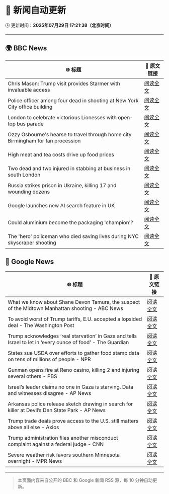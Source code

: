 # 🧠 新闻自动更新

🕒 更新时间：**2025年07月29日 17:21:38（北京时间）**

---

## 🌍 BBC News

| 🌐 标题 | 🔗 原文链接 |
|--------|-------------|
| Chris Mason: Trump visit provides Starmer with invaluable access | [阅读全文](https://www.bbc.com/news/articles/cdrkj4nvy22o?at_medium=RSS&at_campaign=rss) |
| Police officer among four dead in shooting at New York City office building | [阅读全文](https://www.bbc.com/news/articles/cn023751713o?at_medium=RSS&at_campaign=rss) |
| London to celebrate victorious Lionesses with open-top bus parade | [阅读全文](https://www.bbc.com/news/articles/cpdjq3jd5npo?at_medium=RSS&at_campaign=rss) |
| Ozzy Osbourne's hearse to travel through home city Birmingham for fan procession | [阅读全文](https://www.bbc.com/news/articles/cgeryx3j01go?at_medium=RSS&at_campaign=rss) |
| High meat and tea costs drive up food prices | [阅读全文](https://www.bbc.com/news/articles/c627gpekvw3o?at_medium=RSS&at_campaign=rss) |
| Two dead and two injured in stabbing at business in south London | [阅读全文](https://www.bbc.com/news/articles/c39dlwdev08o?at_medium=RSS&at_campaign=rss) |
| Russia strikes prison in Ukraine, killing 17 and wounding dozens | [阅读全文](https://www.bbc.com/news/articles/cj0y45mdjp7o?at_medium=RSS&at_campaign=rss) |
| Google launches new AI search feature in UK | [阅读全文](https://www.bbc.com/news/articles/clyj4zky4zwo?at_medium=RSS&at_campaign=rss) |
| Could aluminium become the packaging 'champion'? | [阅读全文](https://www.bbc.com/news/articles/ce3nw5vnzgpo?at_medium=RSS&at_campaign=rss) |
| The 'hero' policeman who died saving lives during NYC skyscraper shooting | [阅读全文](https://www.bbc.com/news/articles/cx29l8dw8d2o?at_medium=RSS&at_campaign=rss) |

## 📰 Google News

| 🌐 标题 | 🔗 原文链接 |
|--------|-------------|
| What we know about Shane Devon Tamura, the suspect of the Midtown Manhattan shooting - ABC News | [阅读全文](https://news.google.com/rss/articles/CBMinwFBVV95cUxPWG1iV0lCS0NENDVUNkduME1XcGc2VUlBNGFFSFhrMm5vWnFhQkxNT0FhMkpPLXBRTXQ0X1hVRlkyU05BaG1KdTFfTnI5SE1EU2ZOZUdwbEFDckpOMmlEZHNUNTJQTWdrenYycXhFdm5lQ2VMQ01CR3lPWFotVnBEQkQyOTNVak91NmN4d2dmMzBaaGZ4NHd5MW5IWklTQzQ?oc=5) |
| To avoid worst of Trump tariffs, E.U. accepted a lopsided deal - The Washington Post | [阅读全文](https://news.google.com/rss/articles/CBMiiwFBVV95cUxNV3dzeVBnUkFPMDlJTjZGQjhFRkVRMHA4ZTlaVzFpdlY0b2NvN2lsOTJDeEhrT2ttaWlTbGtMLTFJSzZkLTBZb0NfZXh3N01VLWJTU3ZEOWFTX3VnZ19QSHlBZXZZUDZRZTczTzI0TFRWak01aDFiQVlZSEhBN094UEF6MW5iSmNaRklF?oc=5) |
| Trump acknowledges ‘real starvation’ in Gaza and tells Israel to let in ‘every ounce of food’ - The Guardian | [阅读全文](https://news.google.com/rss/articles/CBMi0wFBVV95cUxPZFp1SVdoYXpsOHFuOUlReDljdUlRbUIwajdYcDF5aGZTdjNSalhQQ0p1MXRoMGJma2hSeTJVYk1JMEFVQkxBZ3RZSHA4XzdmckpoMW4wMFlQT2ZJWVF6QmU2eTd5cXJkVHl2S3NDTWhoZjlOUTY4a0FBdkF1ei13ZTBXQ1lGQTVEVEVJSlJSbzZvdE04ZUZyMDA1YVNvTVYxM2NwTXNRZHh0V1ZaNXZ1X2hYaFc0V3lOVDk0dFFSSTYtUmFSN3oxa2VKeFM3YU92VkpF?oc=5) |
| States sue USDA over efforts to gather food stamp data on tens of millions of people - NPR | [阅读全文](https://news.google.com/rss/articles/CBMiekFVX3lxTE1WUHU0X0FjOVdpajRKYkY5VkNzaUJEM3Y2dEMtYWlUMC1sNWlMTE1lVFd2NFpVODFiUVFOME90a1puWU9vaXhQWnMwQkM1SnMyUXhEaDF4b1ZkdkRlUnlVYnFYR1JsTjZhYV9HRzhwSm56ZDRKTEJjczV3?oc=5) |
| Gunman opens fire at Reno casino, killing 2 and injuring several others - PBS | [阅读全文](https://news.google.com/rss/articles/CBMingFBVV95cUxQdFBucHdRV3Ywc1ZhYWhmT1VocE55ZWRKb3poanNzR2toTjI5WHpaRk9iUE1vVU90b0ozOG5ESWJoZFhCZDB4M3YwUFRIaTdnanBtSXJadEFMQThhblFiUmlPMnVnRmZIVnh6YVVHcWQwVnV6MUNRVVpQLUJBSGVGbGY3WHFMb25Qc1FHYXZwM3JZbE5nQ1c4QXU4QXpuZ9IBowFBVV95cUxPRUpxanpoY25hM3l1UGc4amtpYWprTnh5VlFySDdyeTlxTDRKSHN2QlVTa2xYT1FWb0QyMlpZVmdVa0tDQV9LVmF0NUhhMDNXQTY3bVZrbi0tTmtrU1RqVWNaRlVob2RZWkk2QldnTjRacy1OSm9LUTRnMXJVZ2xDT3VYUHM5aVBHS1BJM2t2TkdqUnZXQWV4eXc5cTdzcGNlRzhF?oc=5) |
| Israel’s leader claims no one in Gaza is starving. Data and witnesses disagree - AP News | [阅读全文](https://news.google.com/rss/articles/CBMiswFBVV95cUxPMl9zY0RmTTNCN3VvN1lJRDFtbnlDQVJBTUJqSXd2ZWd4Ym1ZbFA4dDREcUUzcGNaRmtBdmxXd0ZYX3QwZ3kzWEhfR3oycG5TbWVyeHVRdThQYWZEYW5NUGlhb0ZaR29UYmdmcGF5cGxDQi05N0VWWlk1dWF6OEhta19HUVlzOGFvRDdkcHJkQW01aDNuQVg0SHlnZkRPdWxNME9ZYzE1eHpuSUZkU0xXbEZpUQ?oc=5) |
| Arkansas police release sketch drawing in search for killer at Devil’s Den State Park - AP News | [阅读全文](https://news.google.com/rss/articles/CBMioAFBVV95cUxNWmxMMmRrY202SVFTSzczTnpzaUpJbm54TWNfMEdvZ2piM2JjbmUwTVF6NTNrN3FBMGZmcGJKX1R0Y2c0Y29WSlBJZUxFc1pfTGQza1ZJWldGdzBlS2hHUV9zTVVUNGtDb01rM3FpbXVaaWVoQ21QWEo2NGhIVHRPdDVpMEg4bk9SRmpCU1pzVmFuMmdlbnVhLURVeDV0Tll6?oc=5) |
| Trump trade deals prove access to the U.S. still matters above all else - Axios | [阅读全文](https://news.google.com/rss/articles/CBMibkFVX3lxTE1ReUxWckZoR0d4VzlGOWZwVTRSNnVIaVRCeXc5RXl1MEJpTlNkRnFQckVpV3dVbDU4b0FaQVd0cUFHRlloakFreTF0NU1wM3lrXzZWYjZsWTYwTzR2VXYxdVlURzQxNUxlVjB6TjZ3?oc=5) |
| Trump administration files another misconduct complaint against a federal judge - CNN | [阅读全文](https://news.google.com/rss/articles/CBMieEFVX3lxTE9MMUd1SWFKLWd4cHpRRGpERjR4d2oxWkVJQkVSc3hkb3VpZ3RPVGhRcl9jQXBRckRDQ2tlSkhQb28yaUZERnZ0Y2prdlBGZE5weDJKWFl6Z3dhMEg3djl0MjJQR19GNDA3MTNwWktYWm92UjZzQmV5cNIBfkFVX3lxTE13b0dYUFExRXV2czlpUnU4N2JTZTI1N2NWQVhpWHUzY0Z0ajl3RXRDSXhObHBLdHYxLUZVYlZaR3FMekRPLTJnb2p6LUtDSk54RHNOMldubVZCenVMX2NNMFhDWmtIQWNYdW5INEdFUUp1LXRELXFKQ1d2QVZWZw?oc=5) |
| Severe weather risk favors southern Minnesota overnight - MPR News | [阅读全文](https://news.google.com/rss/articles/CBMinAFBVV95cUxOMzZzVURRT0ZGVXNGWTY1OURmbThXamluN3Y4bXRRTXRpUFpOYmYydFVaQkR2SUNkZGwtQVh0VFNuQWFXblZyejNicGQteU1VSFZYT01wbHRHa281bl9URXRiTVRwdzVJRm0ya3JTcGVtRWozeDZMemZLWHExalN0S3RjRFlQdmgwX3NRRmRlZ0FTeTdaSGVFaktfTlg?oc=5) |

---
> 本页面内容来自公开的 BBC 和 Google 新闻 RSS 源，每 10 分钟自动更新。